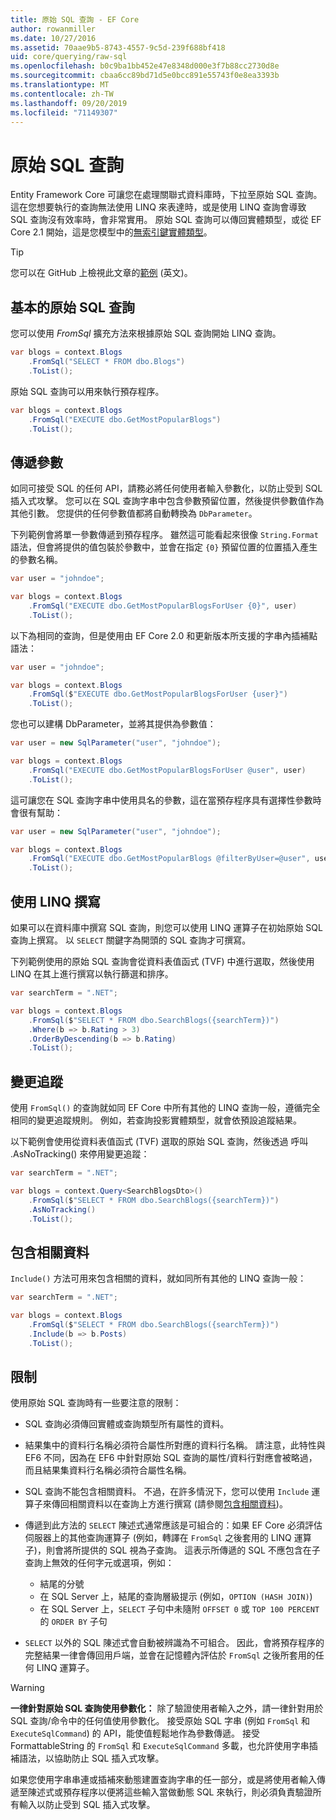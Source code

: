 ```yaml
---
title: 原始 SQL 查詢 - EF Core
author: rowanmiller
ms.date: 10/27/2016
ms.assetid: 70aae9b5-8743-4557-9c5d-239f688bf418
uid: core/querying/raw-sql
ms.openlocfilehash: b0c9ba1bb452e47e8348d000e3f7b88cc2730d8e
ms.sourcegitcommit: cbaa6cc89bd71d5e0bcc891e55743f0e8ea3393b
ms.translationtype: MT
ms.contentlocale: zh-TW
ms.lasthandoff: 09/20/2019
ms.locfileid: "71149307"
---
```

# <a name="raw-sql-queries"></a>原始 SQL 查詢

Entity Framework Core 可讓您在處理關聯式資料庫時，下拉至原始 SQL 查詢。 這在您想要執行的查詢無法使用 LINQ 來表達時，或是使用 LINQ 查詢會導致 SQL 查詢沒有效率時，會非常實用。 原始 SQL 查詢可以傳回實體類型，或從 EF Core 2.1 開始，這是您模型中的[無索引鍵實體類型](xref:core/modeling/keyless-entity-types)。

> [!TIP]  
> 您可以在 GitHub 上檢視此文章的[範例](https://github.com/aspnet/EntityFramework.Docs/tree/master/samples/core/Querying) \(英文\)。

## <a name="basic-raw-sql-queries"></a>基本的原始 SQL 查詢

您可以使用 *FromSql* 擴充方法來根據原始 SQL 查詢開始 LINQ 查詢。

<!-- [!code-csharp[Main](samples/core/Querying/RawSQL/Sample.cs)] -->
``` csharp
var blogs = context.Blogs
    .FromSql("SELECT * FROM dbo.Blogs")
    .ToList();
```

原始 SQL 查詢可以用來執行預存程序。

<!-- [!code-csharp[Main](samples/core/Querying/RawSQL/Sample.cs)] -->
``` csharp
var blogs = context.Blogs
    .FromSql("EXECUTE dbo.GetMostPopularBlogs")
    .ToList();
```

## <a name="passing-parameters"></a>傳遞參數

如同可接受 SQL 的任何 API，請務必將任何使用者輸入參數化，以防止受到 SQL 插入式攻擊。 您可以在 SQL 查詢字串中包含參數預留位置，然後提供參數值作為其他引數。 您提供的任何參數值都將自動轉換為 `DbParameter`。

下列範例會將單一參數傳遞到預存程序。 雖然這可能看起來很像 `String.Format` 語法，但會將提供的值包裝於參數中，並會在指定 `{0}` 預留位置的位置插入產生的參數名稱。

<!-- [!code-csharp[Main](samples/core/Querying/RawSQL/Sample.cs)] -->
``` csharp
var user = "johndoe";

var blogs = context.Blogs
    .FromSql("EXECUTE dbo.GetMostPopularBlogsForUser {0}", user)
    .ToList();
```

以下為相同的查詢，但是使用由 EF Core 2.0 和更新版本所支援的字串內插補點語法：

<!-- [!code-csharp[Main](samples/core/Querying/RawSQL/Sample.cs)] -->
``` csharp
var user = "johndoe";

var blogs = context.Blogs
    .FromSql($"EXECUTE dbo.GetMostPopularBlogsForUser {user}")
    .ToList();
```

您也可以建構 DbParameter，並將其提供為參數值：

<!-- [!code-csharp[Main](samples/core/Querying/RawSQL/Sample.cs)] -->
``` csharp
var user = new SqlParameter("user", "johndoe");

var blogs = context.Blogs
    .FromSql("EXECUTE dbo.GetMostPopularBlogsForUser @user", user)
    .ToList();
```

這可讓您在 SQL 查詢字串中使用具名的參數，這在當預存程序具有選擇性參數時會很有幫助：

<!-- [!code-csharp[Main](samples/core/Querying/RawSQL/Sample.cs)] -->
``` csharp
var user = new SqlParameter("user", "johndoe");

var blogs = context.Blogs
    .FromSql("EXECUTE dbo.GetMostPopularBlogs @filterByUser=@user", user)
    .ToList();
```

## <a name="composing-with-linq"></a>使用 LINQ 撰寫

如果可以在資料庫中撰寫 SQL 查詢，則您可以使用 LINQ 運算子在初始原始 SQL 查詢上撰寫。 以 `SELECT` 關鍵字為開頭的 SQL 查詢才可撰寫。

下列範例使用的原始 SQL 查詢會從資料表值函式 (TVF) 中進行選取，然後使用 LINQ 在其上進行撰寫以執行篩選和排序。

<!-- [!code-csharp[Main](samples/core/Querying/RawSQL/Sample.cs)] -->
``` csharp
var searchTerm = ".NET";

var blogs = context.Blogs
    .FromSql($"SELECT * FROM dbo.SearchBlogs({searchTerm})")
    .Where(b => b.Rating > 3)
    .OrderByDescending(b => b.Rating)
    .ToList();
```

## <a name="change-tracking"></a>變更追蹤

使用 `FromSql()` 的查詢就如同 EF Core 中所有其他的 LINQ 查詢一般，遵循完全相同的變更追蹤規則。 例如，若查詢投影實體類型，就會依預設追蹤結果。  

以下範例會使用從資料表值函式 (TVF) 選取的原始 SQL 查詢，然後透過 呼叫 .AsNoTracking() 來停用變更追蹤：

<!-- [!code-csharp[Main](samples/core/Querying/RawSQL/Sample.cs)] -->
``` csharp
var searchTerm = ".NET";

var blogs = context.Query<SearchBlogsDto>()
    .FromSql($"SELECT * FROM dbo.SearchBlogs({searchTerm})")
    .AsNoTracking()
    .ToList();
```

## <a name="including-related-data"></a>包含相關資料

`Include()` 方法可用來包含相關的資料，就如同所有其他的 LINQ 查詢一般：

<!-- [!code-csharp[Main](samples/core/Querying/RawSQL/Sample.cs)] -->
``` csharp
var searchTerm = ".NET";

var blogs = context.Blogs
    .FromSql($"SELECT * FROM dbo.SearchBlogs({searchTerm})")
    .Include(b => b.Posts)
    .ToList();
```

## <a name="limitations"></a>限制

使用原始 SQL 查詢時有一些要注意的限制：

* SQL 查詢必須傳回實體或查詢類型所有屬性的資料。

* 結果集中的資料行名稱必須符合屬性所對應的資料行名稱。 請注意，此特性與 EF6 不同，因為在 EF6 中針對原始 SQL 查詢的屬性/資料行對應會被略過，而且結果集資料行名稱必須符合屬性名稱。

* SQL 查詢不能包含相關資料。 不過，在許多情況下，您可以使用 `Include` 運算子來傳回相關資料以在查詢上方進行撰寫 (請參閱[包含相關資料](#including-related-data))。

* 傳遞到此方法的 `SELECT` 陳述式通常應該是可組合的：如果 EF Core 必須評估伺服器上的其他查詢運算子 (例如，轉譯在 `FromSql` 之後套用的 LINQ 運算子)，則會將所提供的 SQL 視為子查詢。 這表示所傳遞的 SQL 不應包含在子查詢上無效的任何字元或選項，例如：
  * 結尾的分號
  * 在 SQL Server 上，結尾的查詢層級提示 (例如，`OPTION (HASH JOIN)`)
  * 在 SQL Server 上，`SELECT` 子句中未隨附 `OFFSET 0` 或 `TOP 100 PERCENT` 的 `ORDER BY` 子句

* `SELECT` 以外的 SQL 陳述式會自動被辨識為不可組合。 因此，會將預存程序的完整結果一律會傳回用戶端，並會在記憶體內評估於 `FromSql` 之後所套用的任何 LINQ 運算子。

> [!WARNING]  
> **一律針對原始 SQL 查詢使用參數化：** 除了驗證使用者輸入之外，請一律針對用於 SQL 查詢/命令中的任何值使用參數化。 接受原始 SQL 字串 (例如 `FromSql` 和 `ExecuteSqlCommand`) 的 API，能使值輕鬆地作為參數傳遞。 接受 FormattableString 的 `FromSql` 和 `ExecuteSqlCommand` 多載，也允許使用字串插補語法，以協助防止 SQL 插入式攻擊。 
> 
> 如果您使用字串串連或插補來動態建置查詢字串的任一部分，或是將使用者輸入傳遞至陳述式或預存程序以便將這些輸入當做動態 SQL 來執行，則必須負責驗證所有輸入以防止受到 SQL 插入式攻擊。
